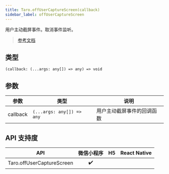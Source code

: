 ```yaml
---
title: Taro.offUserCaptureScreen(callback)
sidebar_label: offUserCaptureScreen
---
```


用户主动截屏事件。取消事件监听。

> [参考文档](https://developers.weixin.qq.com/miniprogram/dev/api/device/screen/wx.offUserCaptureScreen.html)

## 类型

```tsx
(callback: (...args: any[]) => any) => void
```

## 参数

| 参数 | 类型 | 说明 |
| --- | --- | --- |
| callback | `(...args: any[]) => any` | 用户主动截屏事件的回调函数 |

## API 支持度

| API | 微信小程序 | H5 | React Native |
| :---: | :---: | :---: | :---: |
| Taro.offUserCaptureScreen | ✔️ |  |  |
